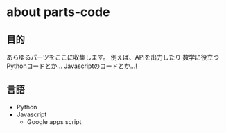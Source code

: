 # about parts-code
## 目的
あらゆるパーツをここに収集します。
例えば、APIを出力したり
数学に役立つPythonコードとか... Javascriptのコードとか...!
## 言語
- Python
- Javascript
  - Google apps script 
